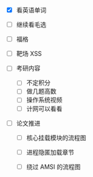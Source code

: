 - [x] 看英语单词
- [ ] 继续看毛选
- [ ] 福格
- [ ] 靶场 XSS

- [ ] 考研内容
	- [ ] 不定积分
	- [ ] 做几题高数
	- [ ] 操作系统视频
	- [ ] 计网可以看看

- [ ] 论文推进 
	- [ ] 核心挂载模块的流程图
	- [ ] 进程隐匿加载章节
	- [ ] 绕过 AMSI 的流程图

